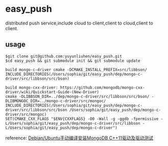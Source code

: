 # easy_push
distributed push service,include cloud to client,client to cloud,client to client.

## usage
	$git clone git@github.com:yuyunliuhen/easy_push.git
	$cd easy_push && git submodule init && git submodule update  

	build mongo-c-driver cmake -DCMAKE_INSTALL_PREFIX=src/libbson/
	INCLUDE_DIRECTORIES(/Users/sophia/git/easy_push/dep/mongo-c-driver/src/libbson/src/bson)

	build mongo-cxx-driver: https://github.com/mongodb/mongo-cxx-driver/wiki/Quickstart-Guide-(New-Driver)
	cmake -DLIBBSON_DIR=../dep/mongo-c-driver/src/libbson/src/bson/ -DLIBMONGOC_DIR=../mongo-c-driver/src/mongoc/
	INCLUDE_DIRECTORIES(/Users/sophia/git/easy_push/dep/mongo-c-driver/src/libbson/src/bson /Users/sophia/git/easy_push/dep/mongo-c-driver/src/mongoc)
	SET(CMAKE_CXX_FLAGS "$ENV{CXXFLAGS} -O0 -Wall -g -ggdb -fpermissive -L/Users/sophia/git/easy_push/dep/mongo-c-driver/src/libbson -L/Users/sophia/git/easy_push/dep/mongo-c-driver")



 reference:
 [Debian/Ubuntu手动编译安装MongoDB C++11驱动及驱动测试](http://www.cnblogs.com/pluse/p/5491300.html)
